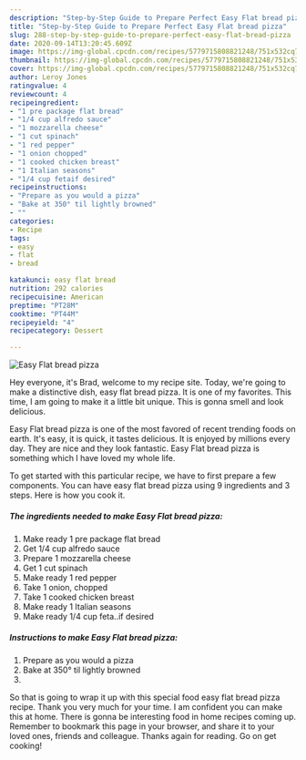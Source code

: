 ```yaml
---
description: "Step-by-Step Guide to Prepare Perfect Easy Flat bread pizza"
title: "Step-by-Step Guide to Prepare Perfect Easy Flat bread pizza"
slug: 288-step-by-step-guide-to-prepare-perfect-easy-flat-bread-pizza
date: 2020-09-14T13:20:45.609Z
image: https://img-global.cpcdn.com/recipes/5779715808821248/751x532cq70/easy-flat-bread-pizza-recipe-main-photo.jpg
thumbnail: https://img-global.cpcdn.com/recipes/5779715808821248/751x532cq70/easy-flat-bread-pizza-recipe-main-photo.jpg
cover: https://img-global.cpcdn.com/recipes/5779715808821248/751x532cq70/easy-flat-bread-pizza-recipe-main-photo.jpg
author: Leroy Jones
ratingvalue: 4
reviewcount: 4
recipeingredient:
- "1 pre package flat bread"
- "1/4 cup alfredo sauce"
- "1 mozzarella cheese"
- "1 cut spinach"
- "1 red pepper"
- "1 onion chopped"
- "1 cooked chicken breast"
- "1 Italian seasons"
- "1/4 cup fetaif desired"
recipeinstructions:
- "Prepare as you would a pizza"
- "Bake at 350° til lightly browned"
- ""
categories:
- Recipe
tags:
- easy
- flat
- bread

katakunci: easy flat bread 
nutrition: 292 calories
recipecuisine: American
preptime: "PT28M"
cooktime: "PT44M"
recipeyield: "4"
recipecategory: Dessert

---
```



![Easy Flat bread pizza](https://img-global.cpcdn.com/recipes/5779715808821248/751x532cq70/easy-flat-bread-pizza-recipe-main-photo.jpg)

Hey everyone, it's Brad, welcome to my recipe site. Today, we're going to make a distinctive dish, easy flat bread pizza. It is one of my favorites. This time, I am going to make it a little bit unique. This is gonna smell and look delicious.

Easy Flat bread pizza is one of the most favored of recent trending foods on earth. It's easy, it is quick, it tastes delicious. It is enjoyed by millions every day. They are nice and they look fantastic. Easy Flat bread pizza is something which I have loved my whole life.




To get started with this particular recipe, we have to first prepare a few components. You can have easy flat bread pizza using 9 ingredients and 3 steps. Here is how you cook it.

<!--inarticleads1-->

##### The ingredients needed to make Easy Flat bread pizza:

1. Make ready 1 pre package flat bread
1. Get 1/4 cup alfredo sauce
1. Prepare 1 mozzarella cheese
1. Get 1 cut spinach
1. Make ready 1 red pepper
1. Take 1 onion, chopped
1. Take 1 cooked chicken breast
1. Make ready 1 Italian seasons
1. Make ready 1/4 cup feta..if desired




<!--inarticleads2-->

##### Instructions to make Easy Flat bread pizza:

1. Prepare as you would a pizza
1. Bake at 350° til lightly browned
1. 




So that is going to wrap it up with this special food easy flat bread pizza recipe. Thank you very much for your time. I am confident you can make this at home. There is gonna be interesting food in home recipes coming up. Remember to bookmark this page in your browser, and share it to your loved ones, friends and colleague. Thanks again for reading. Go on get cooking!

